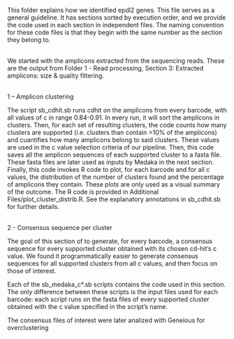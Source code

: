 This folder explains how we identified epdl2 genes. This file serves as a general guideline. It has sections sorted by execution order, and we provide the code used in each section in independent files. The naming convention for these code files is that they begin with the same number as the section they belong to.<br/><br/>

We started with the amplicons extracted from the sequencing reads. These are the output from Folder 1 - Read processing, Section 3: Extracted amplicons: size & quality filtering.<br/><br/>


1 – Amplicon clustering

The script sb_cdhit.sb runs cdhit on the amplicons from every barcode, with all values of c in range 0.84-0.91. In every run, it will sort the amplicons in clusters. Then, for each set of resulting clusters, the code counts how many clusters are supported (i.e. clusters than contain >10% of the amplicons) and cuantifies how many amplicons belong to said clusters. These values are used in the c value selection criteria of our pipeline. Then, this code saves all the amplicon sequences of each supported cluster to a fasta file. These fasta files are later used as inputs by Medaka in the next section. Finally, this code invokes R code to plot, for each barcode and for all c values, the distribution of the number of clusters found and the percentage of amplicons they contain. These plots are only used as a visual summary of the outcome. The R code is provided in Additional Files/plot_cluster_distrib.R. See the explanatory annotations in sb_cdhit.sb for further details.<br/><br/>


2 - Consensus sequence per cluster

The goal of this section of to generate, for every barcode, a consensus sequence for every supported cluster obtained with its chosen cd-hit’s c value. We found it programmatically easier to generate consensus sequences for all supported clusters from all c values, and then focus on those of interest.

Each of the sb_medaka_c*.sb scripts contains the code used in this section. The only difference between these scripts is the input files used for each barcode: each script runs on the fasta files of every supported cluster obtained with the c value specified in the script’s name.

The consensus files of interest were later analized with Geneious for overclustering
